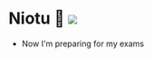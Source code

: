 # Niotu 🔮  ![](https://komarev.com/ghpvc/?username=niotu&color=blue)

<!-- * Mutual Meter Project done! Check it via the <a href="https://github.com/niotu/Mutual_Meter">link</a> -->
* Now I'm preparing for my exams


<!-- <img style="display: block;-webkit-user-select: none;margin: auto;background-color: hsl(0, 0%, 90%);" src="https://i.pinimg.com/originals/d0/97/9b/d0979b26cec609049b3d1a3dee5b89b3.gif">
 -->

